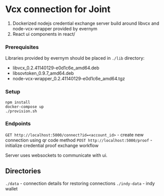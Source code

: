 # Vcx connection for Joint

1. Dockerized nodejs credential exchange server build around libvcx and node-vcx-wrapper provided by evernym
2. React ui components in react/

### Prerequisites

Libraries provided by evernym should be placed in `./lib` directory:
- libvcx_0.2.41140129-e0d1c6e_amd64.deb
- libsovtoken_0.9.7_amd64.deb
- node-vcx-wrapper_0.2.41140129-e0d1c6e_amd64.tgz

### Setup
```
npm install
docker-compose up
./provision.sh
```

### Endpoints
`GET http://localhost:5000/connect?id=<account_id>` - create new connection using qr code method
`POST http://localhost:5000/proof` - initialize credential proof exchange workflow

Server uses websockets to communicate with ui.

## Directories
`./data` - connection details for restoring connections
`./indy-data` - indy wallet
